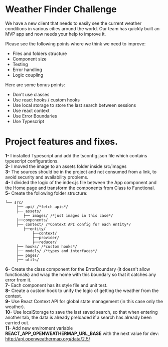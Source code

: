 # Weather Finder Challenge

We have a new client that needs to easily see the current weather conditions in various cities around the world. Our team has quickly built an MVP app and now needs your help to improve it.

Please see the following points where we think we need to improve:

- Files and folders structure
- Component size
- Testing
- Error handling
- Logic coupling

Here are some bonus points:

- Don't use classes
- Use react hooks / custom hooks
- Use local storage to store the last search between sessions
- Use react context
- Use Error Boundaries
- Use Typescript

# Project features and fixes.

**1-** I installed Typescript and add the tsconfig.json file which contains typescript configurations.  
**2-** I moved the image to an assets folder inside src/images  
**3-** The sources should be in the project and not consumed from a link, to avoid security and availability problems.  
**4-** I divided the logic of the index.js file between the App component and the Home page and transform the components from Class to Functional.  
**5-** Create the following folder structure:

```
└── src/
     ├── api/ /*fetch apis*/
     ├── assets/
     	├── images/ /*just images in this case*/
     ├──components/
     ├── context/ /*Context API config for each entity*/
     	├──entity/
     		├──context/
     		├──provider/
     		├──reducer/
     ├── hooks/ /*custom hooks*/
     ├── models/ /*types and interfaces*/
     ├── pages/
     ├── utils/
```

**6-** Create the class component for the ErrorBoundary (it doesn't allow functionals) and wrap the home with this boundary so that it catches any error from it.  
**7-** Each component has its style file and unit test.  
**8-** Create a custom hook to unify the logic of getting the weather from the context.  
**9-** Use React Context API for global state management (in this case only the weather).  
**10-** Use localStorage to save the last saved search, so that when entering another tab, the data is already preloaded if a search has already been carried out.  
**11-** Add new enviroment variable    **REACT_APP_OPENWEATHERMAP_URL_BASE** with the next value for dev: http://api.openweathermap.org/data/2.5/
